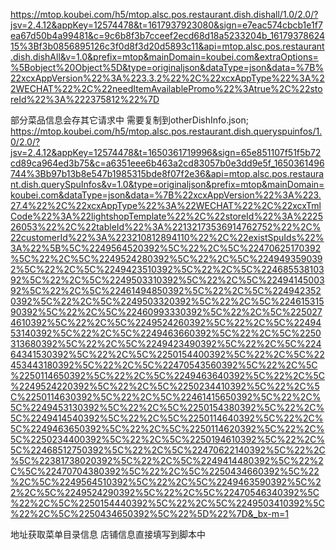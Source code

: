 <!--
 * @Author: your name
 * @Date: 2021-04-09 11:38:15
 * @LastEditTime: 2021-04-09 11:56:08
 * @LastEditors: Please set LastEditors
 * @Description: In User Settings Edit
 * @FilePath: /newCreawling/口碑(mtop.koubei.com/README.md
-->
https://mtop.koubei.com/h5/mtop.alsc.pos.restaurant.dish.dishall/1.0/2.0/?jsv=2.4.12&appKey=12574478&t=1617937923080&sign=e7eac574cbcb1e1f7ea67d50b4a99481&c=9c6b8f3b7cceef2ecd68d18a5233204b_1617937862415%3Bf3b0856895126c3f0d8f3d20d5893c11&api=mtop.alsc.pos.restaurant.dish.dishAll&v=1.0&prefix=mtop&mainDomain=koubei.com&extraOptions=%5Bobject%20Object%5D&type=originaljson&dataType=json&data=%7B%22xcxAppVersion%22%3A%223.3.2%22%2C%22xcxAppType%22%3A%22WECHAT%22%2C%22needItemAvailablePromo%22%3Atrue%2C%22storeId%22%3A%222375812%22%7D




部分菜品信息会存其它请求中 需要复制到otherDishInfo.json;
https://mtop.koubei.com/h5/mtop.alsc.pos.restaurant.dish.queryspuinfos/1.0/2.0/?jsv=2.4.12&appKey=12574478&t=1650361719996&sign=65e851107f51f5b72cd89ca964ed3b75&c=a6351eee6b463a2cd83057b0e3dd9e5f_1650361496744%3Bb97b13b8e547b1985315bde8f07f2e36&api=mtop.alsc.pos.restaurant.dish.querySpuInfos&v=1.0&type=originaljson&prefix=mtop&mainDomain=koubei.com&dataType=json&data=%7B%22xcxAppVersion%22%3A%223.27.4%22%2C%22xcxAppType%22%3A%22WECHAT%22%2C%22xcxTmlCode%22%3A%22lightshopTemplate%22%2C%22storeId%22%3A%222526053%22%2C%22tableId%22%3A%22132173536914762752%22%2C%22customerId%22%3A%223210812894110%22%2C%22existSpuIds%22%3A%22%5B%5C%2249564520392%5C%22%2C%5C%22470625170392%5C%22%2C%5C%2249524280392%5C%22%2C%5C%2249493590392%5C%22%2C%5C%2249423510392%5C%22%2C%5C%22468553810392%5C%22%2C%5C%2249503310392%5C%22%2C%5C%2249414500392%5C%22%2C%5C%22461494850392%5C%22%2C%5C%2249423520392%5C%22%2C%5C%2249503320392%5C%22%2C%5C%22461531590392%5C%22%2C%5C%22460993330392%5C%22%2C%5C%2250274610392%5C%22%2C%5C%2249524260392%5C%22%2C%5C%2249453140392%5C%22%2C%5C%2249463660392%5C%22%2C%5C%2250313680392%5C%22%2C%5C%2249423490392%5C%22%2C%5C%22464341530392%5C%22%2C%5C%2250154400392%5C%22%2C%5C%22453443180392%5C%22%2C%5C%22470543560392%5C%22%2C%5C%2250114650392%5C%22%2C%5C%2249463640392%5C%22%2C%5C%2249524220392%5C%22%2C%5C%2250234410392%5C%22%2C%5C%2250114630392%5C%22%2C%5C%22461415650392%5C%22%2C%5C%2249453130392%5C%22%2C%5C%2250154380392%5C%22%2C%5C%2249414540392%5C%22%2C%5C%2250114640392%5C%22%2C%5C%2249463650392%5C%22%2C%5C%2250114620392%5C%22%2C%5C%2250234400392%5C%22%2C%5C%2250194610392%5C%22%2C%5C%22468512750392%5C%22%2C%5C%22470622140392%5C%22%2C%5C%22381738020392%5C%22%2C%5C%2249414480392%5C%22%2C%5C%22470704380392%5C%22%2C%5C%2250434660392%5C%22%2C%5C%2249564510392%5C%22%2C%5C%2249463590392%5C%22%2C%5C%2249524290392%5C%22%2C%5C%22470546340392%5C%22%2C%5C%2250154440392%5C%22%2C%5C%2249503410392%5C%22%2C%5C%2250434650392%5C%22%5D%22%7D&_bx-m=1

地址获取菜单目录信息
店铺信息直接填写到脚本中